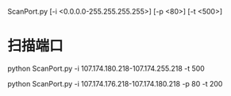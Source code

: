 
ScanPort.py [-i <0.0.0.0-255.255.255.255>] [-p <80>] [-t <500>]

# 扫描端口
python ScanPort.py -i 107.174.180.218-107.174.255.218 -t 500

python ScanPort.py -i 107.174.176.218-107.174.180.218 -p 80 -t 200

